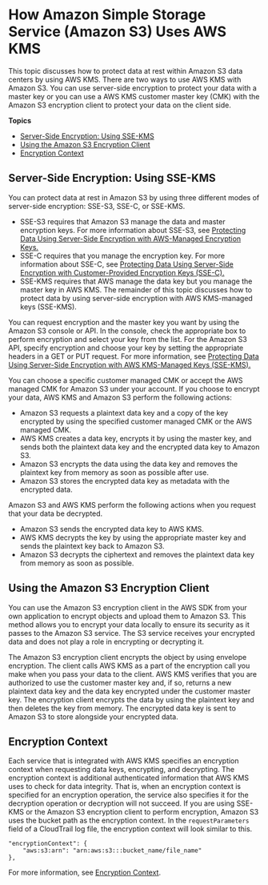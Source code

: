 # How Amazon Simple Storage Service \(Amazon S3\) Uses AWS KMS<a name="services-s3"></a>

This topic discusses how to protect data at rest within Amazon S3 data centers by using AWS KMS\. There are two ways to use AWS KMS with Amazon S3\. You can use server\-side encryption to protect your data with a master key or you can use a AWS KMS customer master key \(CMK\) with the Amazon S3 encryption client to protect your data on the client side\. 

**Topics**
+ [Server\-Side Encryption: Using SSE\-KMS](#sse)
+ [Using the Amazon S3 Encryption Client](#sse-client)
+ [Encryption Context](#s3-encryption-context)

## Server\-Side Encryption: Using SSE\-KMS<a name="sse"></a>

You can protect data at rest in Amazon S3 by using three different modes of server\-side encryption: SSE\-S3, SSE\-C, or SSE\-KMS\. 
+ SSE\-S3 requires that Amazon S3 manage the data and master encryption keys\. For more information about SSE\-S3, see [Protecting Data Using Server\-Side Encryption with AWS\-Managed Encryption Keys\. ](https://docs.aws.amazon.com/AmazonS3/latest/dev/UsingServerSideEncryption.html) 
+ SSE\-C requires that you manage the encryption key\. For more information about SSE\-C, see [Protecting Data Using Server\-Side Encryption with Customer\-Provided Encryption Keys \(SSE\-C\)\. ](https://docs.aws.amazon.com/AmazonS3/latest/dev/ServerSideEncryptionCustomerKeys.html) 
+ SSE\-KMS requires that AWS manage the data key but you manage the master key in AWS KMS\. The remainder of this topic discusses how to protect data by using server\-side encryption with AWS KMS\-managed keys \(SSE\-KMS\)\. 

You can request encryption and the master key you want by using the Amazon S3 console or API\. In the console, check the appropriate box to perform encryption and select your key from the list\. For the Amazon S3 API, specify encryption and choose your key by setting the appropriate headers in a GET or PUT request\. For more information, see [ Protecting Data Using Server\-Side Encryption with AWS KMS\-Managed Keys \(SSE\-KMS\)\. ](https://docs.aws.amazon.com/AmazonS3/latest/dev/UsingKMSEncryption.html) 

You can choose a specific customer managed CMK or accept the AWS managed CMK for Amazon S3 under your account\. If you choose to encrypt your data, AWS KMS and Amazon S3 perform the following actions:
+ Amazon S3 requests a plaintext data key and a copy of the key encrypted by using the specified customer managed CMK or the AWS managed CMK\.
+ AWS KMS creates a data key, encrypts it by using the master key, and sends both the plaintext data key and the encrypted data key to Amazon S3\.
+ Amazon S3 encrypts the data using the data key and removes the plaintext key from memory as soon as possible after use\. 
+ Amazon S3 stores the encrypted data key as metadata with the encrypted data\. 

Amazon S3 and AWS KMS perform the following actions when you request that your data be decrypted\. 
+ Amazon S3 sends the encrypted data key to AWS KMS\.
+ AWS KMS decrypts the key by using the appropriate master key and sends the plaintext key back to Amazon S3\.
+ Amazon S3 decrypts the ciphertext and removes the plaintext data key from memory as soon as possible\. 

## Using the Amazon S3 Encryption Client<a name="sse-client"></a>

You can use the Amazon S3 encryption client in the AWS SDK from your own application to encrypt objects and upload them to Amazon S3\. This method allows you to encrypt your data locally to ensure its security as it passes to the Amazon S3 service\. The S3 service receives your encrypted data and does not play a role in encrypting or decrypting it\. 

The Amazon S3 encryption client encrypts the object by using envelope encryption\. The client calls AWS KMS as a part of the encryption call you make when you pass your data to the client\. AWS KMS verifies that you are authorized to use the customer master key and, if so, returns a new plaintext data key and the data key encrypted under the customer master key\. The encryption client encrypts the data by using the plaintext key and then deletes the key from memory\. The encrypted data key is sent to Amazon S3 to store alongside your encrypted data\. 

## Encryption Context<a name="s3-encryption-context"></a>

Each service that is integrated with AWS KMS specifies an encryption context when requesting data keys, encrypting, and decrypting\. The encryption context is additional authenticated information that AWS KMS uses to check for data integrity\. That is, when an encryption context is specified for an encryption operation, the service also specifies it for the decryption operation or decryption will not succeed\. If you are using SSE\-KMS or the Amazon S3 encryption client to perform encryption, Amazon S3 uses the bucket path as the encryption context\. In the `requestParameters` field of a CloudTrail log file, the encryption context will look similar to this\. 

```
"encryptionContext": {
    "aws:s3:arn": "arn:aws:s3:::bucket_name/file_name"
},
```

For more information, see [Encryption Context](encryption-context.md)\. 